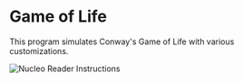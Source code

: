 # Game of Life

This program simulates Conway's Game of Life with various customizations.

![Nucleo Reader Instructions](https://github.com/coleternes/gifs/blob/main/cpsc350/gol.gif)
